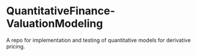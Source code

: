 # QuantitativeFinance-ValuationModeling
A repo for implementation and testing of quantitative models for derivative pricing.
